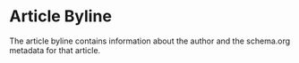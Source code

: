 # Article Byline

The article byline contains information about the author and the schema.org metadata for that article.